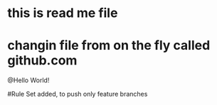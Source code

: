 # this is read me file
# changin file from on the fly called github.com
@Hello World!

#Rule Set added, to push only feature branches 